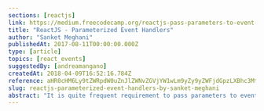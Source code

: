 ```yaml
---
sections: [reactjs]
link: https://medium.freecodecamp.org/reactjs-pass-parameters-to-event-handlers-ca1f5c422b9
title: "ReactJS - Parameterized Event Handlers"
author: "Sanket Meghani"
publishedAt: 2017-08-11T00:00:00.000Z
type: [article]
topics: [react_events]
suggestedBy: [andreamangano]
createdAt: 2018-04-09T16:52:16.784Z
reference: aHR0cHM6Ly9tZWRpdW0uZnJlZWNvZGVjYW1wLm9yZy9yZWFjdGpzLXBhc3MtcGFyYW1ldGVycy10by1ldmVudC1oYW5kbGVycy1jYTFmNWM0MjJiOQ
slug: reactjs-parameterized-event-handlers-by-sanket-meghani
abstract: "It is quite frequent requirement to pass parameters to event handlers of custom React components. There are several ways to achieve this with ES6 depending on whether we need reference to the event or not. This article will show you how to do through some simple examples."
---
```

